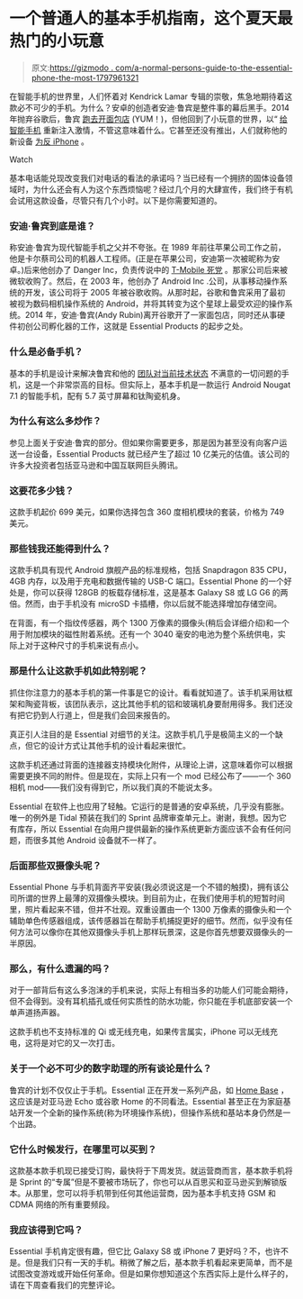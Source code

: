 # 一个普通人的基本手机指南，这个夏天最热门的小玩意

> 原文:[https://gizmodo . com/a-normal-persons-guide-to-the-essential-phone-the-most-1797961321](https://gizmodo.com/a-normal-persons-guide-to-the-essential-phone-the-most-1797961321)

在智能手机的世界里，人们怀着对 Kendrick Lamar 专辑的崇敬，焦急地期待着这款必不可少的手机。为什么？安卓的创造者安迪·鲁宾是整件事的幕后黑手。2014 年抛弃谷歌后，鲁宾 [跑去开面包店](https://www.yelp.com/biz/voyageur-du-temps-los-altos) (YUM！)，但他回到了小玩意的世界，以“ [给智能手机](https://www.essential.com/blog/why-I-started-essential) 重新注入激情，不管这意味着什么。它甚至还没有推出，人们就称他的新设备 [为反 iPhone](http://gizmodo.com/preview/essential-phone-a-normal-persons-guide-to-the-most-hyp-1797961321?rev=1503022930531) 。

Watch

基本电话能兑现改变我们对电话的看法的承诺吗？当已经有一个拥挤的固体设备领域时，为什么还会有人为这个东西烦恼呢？经过几个月的大肆宣传，我们终于有机会试用这款设备，尽管只有几个小时。以下是你需要知道的。

### 安迪·鲁宾到底是谁？

称安迪·鲁宾为现代智能手机之父并不夸张。在 1989 年前往苹果公司工作之前，他是卡尔蔡司公司的机器人工程师。(正是在苹果公司，安迪第一次被昵称为安卓。)后来他创办了 Danger Inc，负责传说中的 [T-Mobile 死党](http://gizmodo.com/the-sidekick-gets-kicked-to-the-curb-5577721) 。那家公司后来被微软收购了。然后，在 2003 年，他创办了 Android Inc .公司，从事移动操作系统的开发，该公司将于 2005 年被谷歌收购。从那时起，谷歌和鲁宾采用了最初被视为数码相机操作系统的 Android，并将其转变为这个星球上最受欢迎的操作系统。2014 年，安迪·鲁宾(Andy Rubin)离开谷歌开了一家面包店，同时还从事硬件初创公司孵化器的工作，这就是 Essential Products 的起步之处。

### **什么是必备手机？**

基本的手机是设计来解决鲁宾和他的 [团队对当前技术状态](https://www.essential.com/blog/why-I-started-essential) 不满意的一切问题的手机，这是一个非常崇高的目标。但实际上，基本手机是一款运行 Android Nougat 7.1 的智能手机，配有 5.7 英寸屏幕和钛陶瓷机身。

### **为什么有这么多炒作？**

参见上面关于安迪·鲁宾的部分。但如果你需要更多，那是因为甚至没有向客户运送一台设备，Essential Products 就已经产生了超过 10 亿美元的估值。该公司的许多大投资者包括亚马逊和中国互联网巨头腾讯。

### 这要花多少钱？

这款手机起价 699 美元，如果你选择包含 360 度相机模块的套装，价格为 749 美元。

### 那些钱我还能得到什么？

这款手机具有现代 Android 旗舰产品的标准规格，包括 Snapdragon 835 CPU，4GB 内存，以及用于充电和数据传输的 USB-C 端口。Essential Phone 的一个好处是，你可以获得 128GB 的板载存储标准，这是基本 Galaxy S8 或 LG G6 的两倍。然而，由于手机没有 microSD 卡插槽，你以后就不能选择增加存储空间。

在背面，有一个指纹传感器，两个 1300 万像素的摄像头(稍后会详细介绍)和一个用于附加模块的磁性附着系统。还有一个 3040 毫安的电池为整个系统供电，实际上对于这种尺寸的手机来说有点小。

### 那是什么让这款手机如此特别呢？

抓住你注意力的基本手机的第一件事是它的设计。看看就知道了。该手机采用钛框架和陶瓷背板，该团队表示，这比其他手机的铝和玻璃机身要耐用得多。我们还没有把它扔到人行道上，但是我们会回来报告的。

真正引人注目的是 Essential 对细节的关注。这款手机几乎是极简主义的一个缺点，但它的设计方式让其他手机的设计看起来很忙。

这款手机还通过背面的连接器支持模块化附件，从理论上讲，这意味着你可以根据需要更换不同的附件。但是现在，实际上只有一个 mod 已经公布了——一个 360 相机 mod——我们没有得到它，所以我们真的不能说太多。

Essential 在软件上也应用了轻触。它运行的是普通的安卓系统，几乎没有膨胀。唯一的例外是 Tidal 预装在我们的 Sprint 品牌审查单元上。谢谢，我想。因为它有库存，所以 Essential 在向用户提供最新的操作系统更新方面应该不会有任何问题，而很多其他 Android 设备就不一样了。

### 后面那些双摄像头呢？

Essential Phone 与手机背面齐平安装(我必须说这是一个不错的触摸)，拥有该公司所谓的世界上最薄的双摄像头模块。到目前为止，在我们使用手机的短暂时间里，照片看起来不错，但并不壮观。双重设置由一个 1300 万像素的摄像头和一个辅助单色传感器组成，该传感器旨在帮助手机捕捉更好的细节。然而，似乎没有任何方法可以像你在其他双摄像头手机上那样玩景深，这是你首先想要双摄像头的一半原因。

### 那么，有什么遗漏的吗？

对于一部背后有这么多泡沫的手机来说，实际上有相当多的功能人们可能会期待，但不会得到。没有耳机插孔或任何实质性的防水功能，你只能在手机底部安装一个单声道扬声器。

这款手机也不支持标准的 Qi 或无线充电，如果传言属实，iPhone 可以无线充电，这将是对它的又一次打击。

### 关于一个必不可少的数字助理的所有谈论是什么？

鲁宾的计划不仅仅止于手机。Essential 正在开发一系列产品，如 [Home Base](https://www.essential.com/home) ，这应该是对亚马逊 Echo 或谷歌 Home 的不同看法。Essential 甚至正在为家庭基站开发一个全新的操作系统(称为环境操作系统)，但操作系统和基站本身仍然是一个出路。

### 它什么时候发行，在哪里可以买到？

这款基本款手机现已接受订购，最快将于下周发货。就运营商而言，基本款手机将是 Sprint 的“专属”但是不要被市场玩了，你也可以从百思买和亚马逊买到解锁版本。从那里，您可以将手机带到任何其他运营商，因为基本手机支持 GSM 和 CDMA 网络的所有重要频段。

### 我应该得到它吗？

Essential 手机肯定很有趣，但它比 Galaxy S8 或 iPhone 7 更好吗？不，也许不是。但是我们只有一天的手机。稍微了解之后，基本款手机看起来更简单，而不是试图改变游戏或开始任何革命。但是如果你想知道这个东西实际上是什么样子的，请在下周查看我们的完整评论。